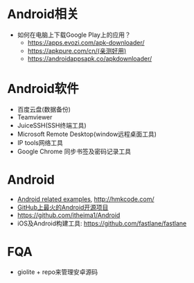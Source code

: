# Android相关
- 如何在电脑上下载Google Play上的应用？
  - https://apps.evozi.com/apk-downloader/
  - https://apkpure.com/cn/(亲测好用)
  - https://androidappsapk.co/apkdownloader/

# Android软件
- 百度云盘(数据备份)
- Teamviewer
- JuiceSSH(SSH终端工具)
- Microsoft Remote Desktop(window远程桌面工具)
- IP tools网络工具
- Google Chrome 同步书签及密码记录工具

# Android
- [Android related examples](https://github.com/hmkcode/Android), http://hmkcode.com/
- [GitHub上最火的Android开源项目](https://github.com/open-android/Android)
- https://github.com/itheima1/Android
- iOS及Android构建工具: https://github.com/fastlane/fastlane

# FQA
- giolite + repo来管理安卓源码
